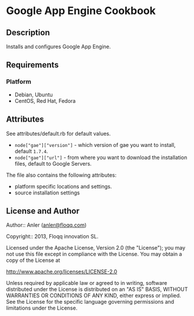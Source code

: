 Google App Engine Cookbook
==========================

Description
-----------

Installs and configures Google App Engine.

Requirements
------------

### Platform

* Debian, Ubuntu
* CentOS, Red Hat, Fedora

Attributes
----------

See attributes/default.rb for default values.

* ``node["gae"]["version"]`` - which version of gae you want to install, default ``1.7.4``.
* ``node["gae"]["url"]`` - from where you want to download the installation files, default to Google Servers.


The file also contains the following attributes:

* platform specific locations and settings.
* source installation settings

License and Author
------------------

Author:: Anler (anler@floqq.com)

Copyright:: 2013, Floqq innovation SL.

Licensed under the Apache License, Version 2.0 (the "License"); you may not use this file except in compliance with the License. You may obtain a copy of the License at

http://www.apache.org/licenses/LICENSE-2.0

Unless required by applicable law or agreed to in writing, software distributed under the License is distributed on an "AS IS" BASIS, WITHOUT WARRANTIES OR CONDITIONS OF ANY KIND, either express or implied. See the License for the specific language governing permissions and limitations under the License.